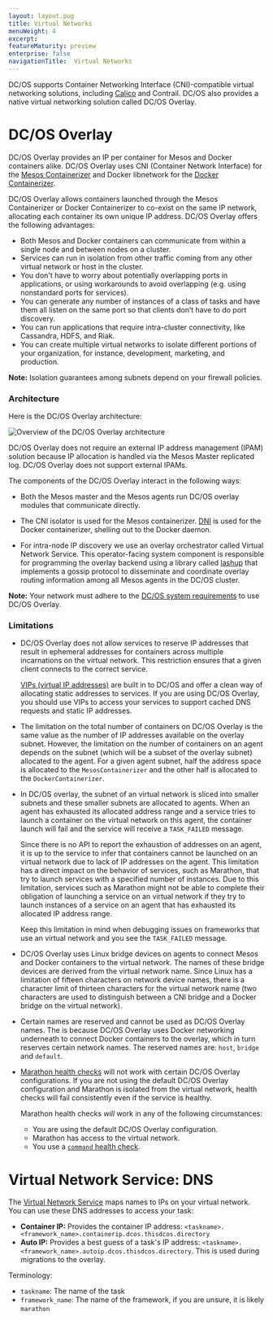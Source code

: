 ```yaml
---
layout: layout.pug
title: Virtual Networks
menuWeight: 4
excerpt:
featureMaturity: preview
enterprise: false
navigationTitle:  Virtual Networks
---
```


<!-- This source repo for this topic is https://github.com/dcos/dcos-docs -->


DC/OS supports Container Networking Interface (CNI)-compatible virtual networking solutions, including [Calico](https://github.com/dcos/examples/tree/master/calico) and Contrail. DC/OS also provides a native virtual networking solution called DC/OS Overlay. 

# DC/OS Overlay
DC/OS Overlay provides an IP per container for Mesos and Docker containers alike. DC/OS Overlay uses CNI (Container Network Interface) for the [Mesos Containerizer](http://mesos.apache.org/documentation/latest/containerizers/#Mesos) and Docker libnetwork for the [Docker Containerizer](http://mesos.apache.org/documentation/latest/containerizers/#Docker).

DC/OS Overlay allows containers launched through the Mesos Containerizer or Docker Containerizer to co-exist on the same IP network, allocating each container its own unique IP address. DC/OS Overlay offers the following advantages:

* Both Mesos and Docker containers can communicate from within a single node and between nodes on a cluster.
* Services can run in isolation from other traffic coming from any other virtual network or host in the cluster.
* You don't have to worry about potentially overlapping ports in applications, or using workarounds to avoid overlapping (e.g. using nonstandard ports for services).
* You can generate any number of instances of a class of tasks and have them all listen on the same port so that clients don’t have to do port discovery.
* You can run applications that require intra-cluster connectivity, like Cassandra, HDFS, and Riak.
* You can create multiple virtual networks to isolate different portions of your organization, for instance, development, marketing, and production.

**Note:** Isolation guarantees among subnets depend on your firewall policies.

### Architecture

Here is the DC/OS Overlay architecture:

![Overview of the DC/OS Overlay architecture](/docs/1.10/img/overlay-networks.png)

DC/OS Overlay does not require an external IP address management (IPAM) solution because IP allocation is handled via the Mesos Master replicated log. DC/OS Overlay does not support external IPAMs.

The components of the DC/OS Overlay interact in the following ways:

- Both the Mesos master and the Mesos agents run DC/OS overlay modules that communicate directly.

- The CNI isolator is used for the Mesos containerizer. [DNI](https://docs.docker.com/engine/userguide/networking/) is used for the Docker containerizer, shelling out to the Docker daemon.

- For intra-node IP discovery we use an overlay orchestrator called Virtual Network Service. This operator-facing system component is responsible for programming the overlay backend using a library called [lashup](https://github.com/dcos/lashup) that implements a gossip protocol to disseminate and coordinate overlay routing information among all Mesos agents in the DC/OS cluster.

**Note:** Your network must adhere to the [DC/OS system requirements](/docs/1.10/installing/oss/custom/system-requirements/) to use DC/OS Overlay.

### Limitations

* DC/OS Overlay does not allow services to reserve IP addresses that result in ephemeral addresses for containers across multiple incarnations on the virtual network. This restriction ensures that a given client connects to the correct service.

  [VIPs (virtual IP addresses)](/docs/1.10/networking/load-balancing-vips/) are built in to DC/OS and offer a clean way of allocating static addresses to services. If you are using DC/OS Overlay, you should use VIPs to access your services to support cached DNS requests and static IP addresses.

* The limitation on the total number of containers on DC/OS Overlay is the same value as the number of IP addresses available on the overlay subnet. However, the limitation on the number of containers on an agent depends on the subnet (which will be a subset of the overlay subnet) allocated to the agent. For a given agent subnet, half the address space is allocated to the `MesosContainerizer` and the other half is allocated to the `DockerContainerizer`.

* In DC/OS overlay, the subnet of an virtual network is sliced into smaller subnets and these smaller subnets are allocated to agents. When an agent has exhausted its allocated address range and a service tries to launch a container on the virtual network on this agent, the container launch will fail and the service will receive a `TASK_FAILED` message.

  Since there is no API to report the exhaustion of addresses on an agent, it is up to the service to infer that containers cannot be launched on an virtual network due to lack of IP addresses on the agent. This limitation has a direct impact on the behavior of services, such as Marathon, that try to launch services with a specified number of instances. Due to this limitation, services such as Marathon might not be able to complete their obligation of launching a service on an virtual network if they try to launch instances of a service on an agent that has exhausted its allocated IP address range.

  Keep this limitation in mind when debugging issues on frameworks that use an virtual network and you see the `TASK_FAILED` message.

* DC/OS Overlay uses Linux bridge devices on agents to connect Mesos and Docker containers to the virtual network. The names of these bridge devices are derived from the virtual network name. Since Linux has a limitation of fifteen characters on network device names, there is a character limit of thirteen characters for the virtual network name (two characters are used to distinguish between a CNI bridge and a Docker bridge on the virtual network).

* Certain names are reserved and cannot be used as DC/OS Overlay names. The is because DC/OS Overlay uses Docker networking underneath to connect Docker containers to the overlay, which in turn reserves certain network names. The reserved names are: `host`, `bridge` and `default`.

* [Marathon health checks](/docs/1.10/deploying-services/creating-services/health-checks/) will not work with certain DC/OS Overlay configurations. If you are not using the default DC/OS Overlay configuration and Marathon is isolated from the virtual network, health checks will fail consistently even if the service is healthy.

  Marathon health checks _will_ work in any of the following circumstances:

  * You are using the default DC/OS Overlay configuration.
  * Marathon has access to the virtual network.
  * You use a [`command` health check](/docs/1.10/deploying-services/creating-services/health-checks/).

# Virtual Network Service: DNS

The [Virtual Network Service](/docs/1.10/overview/architecture/components/) maps names to IPs on your virtual network. You can use these DNS addresses to access your task:

* **Container IP:** Provides the container IP address: `<taskname>.<framework_name>.containerip.dcos.thisdcos.directory`
* **Auto IP:** Provides a best guess of a task's IP address: `<taskname>.<framework_name>.autoip.dcos.thisdcos.directory`. This is used during migrations to the overlay.

Terminology:
* `taskname`: The name of the task
* `framework_name`: The name of the framework, if you are unsure, it is likely `marathon`
